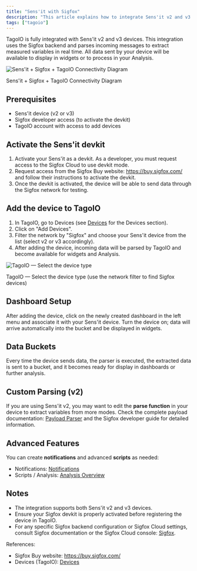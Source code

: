 ```yaml
---
title: "Sens'it with Sigfox"
description: "This article explains how to integrate Sens'it v2 and v3 devices with TagoIO using the Sigfox backend, how to activate a Sens'it devkit, and how to add the device to TagoIO so its data can be displayed or processed."
tags: ["tagoio"]
---
```

TagoIO is fully integrated with Sens'it v2 and v3 devices. This integration uses the Sigfox backend and parses incoming messages to extract measured variables in real time. All data sent by your device will be available to display in widgets or to process in your Analysis.

![Sens'it + Sigfox + TagoIO Connectivity Diagram](/docs_imagem/tagoio/sensit-with-sigfox-2.png)

Sens'it + Sigfox + TagoIO Connectivity Diagram

## Prerequisites

- Sens'it device (v2 or v3)
- Sigfox developer access (to activate the devkit)
- TagoIO account with access to add devices

## Activate the Sens'it devkit

1. Activate your Sens'it as a devkit. As a developer, you must request access to the Sigfox Cloud to use devkit mode.
2. Request access from the Sigfox Buy website: https://buy.sigfox.com/ and follow their instructions to activate the devkit.
3. Once the devkit is activated, the device will be able to send data through the Sigfox network for testing.

## Add the device to TagoIO

1. In TagoIO, go to Devices (see [Devices](../devices/devices) for the Devices section).
2. Click on "Add Devices".
3. Filter the network by "Sigfox" and choose your Sens'it device from the list (select v2 or v3 accordingly).
4. After adding the device, incoming data will be parsed by TagoIO and become available for widgets and Analysis.

![TagoIO — Select the device type](/docs_imagem/tagoio/sensit-with-sigfox-2.png)

TagoIO — Select the device type (use the network filter to find Sigfox devices)

## Dashboard Setup

After adding the device, click on the newly created dashboard in the left menu and associate it with your Sens'it device. Turn the device on; data will arrive automatically into the bucket and be displayed in widgets.

## Data Buckets

Every time the device sends data, the parser is executed, the extracted data is sent to a bucket, and it becomes ready for display in dashboards or further analysis.

## Custom Parsing (v2)

If you are using Sens'it v2, you may want to edit the **parse function** in your device to extract variables from more modes. Check the complete payload documentation: [Payload Parser](/tagoio/payload-parser/payload-parser) and the Sigfox developer guide for detailed information.

## Advanced Features

You can create **notifications** and advanced **scripts** as needed:
- Notifications: [Notifications](/tagoio/notifications/notification)
- Scripts / Analysis: [Analysis Overview](/tagoio/analysis/analysis-overview)

## Notes

- The integration supports both Sens'it v2 and v3 devices.
- Ensure your Sigfox devkit is properly activated before registering the device in TagoIO.
- For any specific Sigfox backend configuration or Sigfox Cloud settings, consult Sigfox documentation or the Sigfox Cloud console: [Sigfox](/tagoio/tutorials/sigfox).

References:
- Sigfox Buy website: https://buy.sigfox.com/
- Devices (TagoIO): [Devices](../devices/devices)